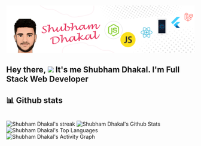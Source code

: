 <img alt="Shubham Dhakal's streak" src="https://raw.githubusercontent.com/sbmdkl/sbmdkl/main/assets/profile.png" />

## Hey there, <img src="https://media.giphy.com/media/hvRJCLFzcasrR4ia7z/giphy.gif" width="28"> It's me Shubham Dhakal. I'm Full Stack Web Developer

## 📊 Github stats

  <br/>
  <img title="🔥 Get streak stats for your profile at git.io/streak-stats" alt="Shubham Dhakal's streak" src="https://github-readme-streak-stats.herokuapp.com/?user=sbmdkl&theme=monokai-metallian&hide_border=true" />
<img alt="Shubham Dhakal's Github Stats" src="https://github-readme-stats.vercel.app/api/?username=sbmdkl&show_icons=true&count_private=true&theme=react&hide_border=true&bg_color=1F222E&title_color=F85D7F&icon_color=F8D866" />
  <img alt="Shubham Dhakal's Top Languages" src="https://github-readme-stats.vercel.app/api/top-langs/?username=sbmdkl&langs_count=8&layout=compact&theme=react&hide_border=true&bg_color=1F222E&title_color=F85D7F&icon_color=F8D866" />
  <br/>

<img alt="Shubham Dhakal's Activity Graph" src="https://activity-graph.herokuapp.com/graph?username=sbmdkl&bg_color=1F222E&color=F8D866&line=F85D7F&point=FFFFFF&hide_border=true" />
